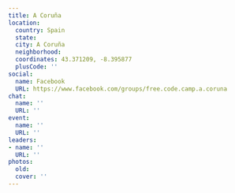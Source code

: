 ```yaml
---
title: A Coruña
location:
  country: Spain
  state: 
  city: A Coruña
  neighborhood: 
  coordinates: 43.371209, -8.395877
  plusCode: ''
social:
  name: Facebook
  URL: https://www.facebook.com/groups/free.code.camp.a.coruna
chat:
  name: ''
  URL: ''
event:
  name: ''
  URL: ''
leaders:
- name: ''
  URL: ''
photos:
  old: 
  cover: ''
---
```


